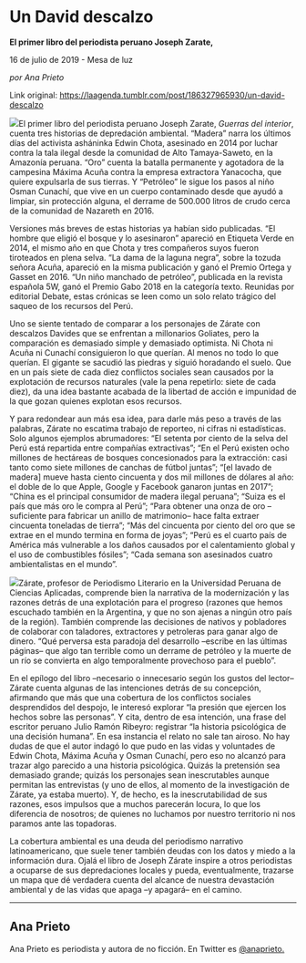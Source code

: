 # Un David descalzo

**El primer libro del periodista peruano Joseph Zarate,**

16 de julio de 2019 - Mesa de luz

_por Ana Prieto_

Link original: https://laagenda.tumblr.com/post/186327965930/un-david-descalzo

![](https://64.media.tumblr.com/aeebe0c8e48ee514865778daecc5b41b/27f758a8d9199e2d-c1/s500x750/08764852225a44e092efd0154cfdf3168e7eec5f.jpg)El primer libro del periodista peruano Joseph Zarate, *Guerras del interior*, cuenta tres historias de depredación ambiental. “Madera” narra los últimos días del activista asháninka Edwin Chota, asesinado en 2014 por luchar contra la tala ilegal desde la comunidad de Alto Tamaya-Saweto, en la Amazonía peruana. “Oro” cuenta la batalla permanente y agotadora de la campesina Máxima Acuña contra la empresa extractora Yanacocha, que quiere expulsarla de sus tierras. Y “Petróleo” le sigue los pasos al niño Osman Cunachí, que vive en un cuerpo contaminado desde que ayudó a limpiar, sin protección alguna, el derrame de 500.000 litros de crudo cerca de la comunidad de Nazareth en 2016.


Versiones más breves de estas historias ya habían sido publicadas. “El hombre que eligió el bosque y lo asesinaron” apareció en Etiqueta Verde en 2014, el mismo año en que Chota y tres compañeros suyos fueron tiroteados en plena selva. “La dama de la laguna negra”, sobre la tozuda señora Acuña, apareció en la misma publicación y ganó el Premio Ortega y Gasset en 2016. “Un niño manchado de petróleo”, publicada en la revista española 5W, ganó el Premio Gabo 2018 en la categoría texto. Reunidas por editorial Debate, estas crónicas se leen como un solo relato trágico del saqueo de los recursos del Perú.


Uno se siente tentado de comparar a los personajes de Zárate con descalzos Davides que se enfrentan a millonarios Goliates, pero la comparación es demasiado simple y demasiado optimista. Ni Chota ni Acuña ni Cunachí consiguieron lo que querían. Al menos no todo lo que querían. El gigante se sacudió las piedras y siguió horadando el suelo. Que en un país siete de cada diez conflictos sociales sean causados por la explotación de recursos naturales (vale la pena repetirlo: siete de cada diez), da una idea bastante acabada de la libertad de acción e impunidad de la que gozan quienes explotan esos recursos.


Y para redondear aun más esa idea, para darle más peso a través de las palabras, Zárate no escatima trabajo de reporteo, ni cifras ni estadísticas. Solo algunos ejemplos abrumadores: “El setenta por ciento de la selva del Perú está repartida entre compañías extractivas”; “En el Perú existen ocho millones de hectáreas de bosques concesionados para la extracción: casi tanto como siete millones de canchas de fútbol juntas”; “[el lavado de madera] mueve hasta ciento cincuenta y dos mil millones de dólares al año: el doble de lo que Apple, Google y Facebook ganaron juntas en 2017”; “China es el principal consumidor de madera ilegal peruana”; “Suiza es el país que más oro le compra al Perú”; “Para obtener una onza de oro –suficiente para fabricar un anillo de matrimonio– hace falta extraer cincuenta toneladas de tierra”; “Más del cincuenta por ciento del oro que se extrae en el mundo termina en forma de joyas”; “Perú es el cuarto país de América más vulnerable a los daños causados por el calentamiento global y el uso de combustibles fósiles”; “Cada semana son asesinados cuatro ambientalistas en el mundo”.


![](https://64.media.tumblr.com/55fd7d0d1fbe61dbb5ed47ba9f86a586/27f758a8d9199e2d-64/s250x400/b00eec1ac55cee140060dca0addb681300cfa12e.jpg)Zárate, profesor de Periodismo Literario en la Universidad Peruana de Ciencias Aplicadas, comprende bien la narrativa de la modernización y las razones detrás de una explotación para el progreso (razones que hemos escuchado también en la Argentina, y que no son ajenas a ningún otro país de la región). También comprende las decisiones de nativos y pobladores de colaborar con taladores, extractores y petroleras para ganar algo de dinero. “Qué perversa esta paradoja del desarrollo –escribe en las últimas páginas– que algo tan terrible como un derrame de petróleo y la muerte de un río se convierta en algo temporalmente provechoso para el pueblo”.


En el epílogo del libro –necesario o innecesario según los gustos del lector– Zárate cuenta algunas de las intenciones detrás de su concepción, afirmando que más que una cobertura de los conflictos sociales desprendidos del despojo, le interesó explorar “la presión que ejercen los hechos sobre las personas”. Y cita, dentro de esa intención, una frase del escritor peruano Julio Ramón Ribeyro: registrar “la historia psicológica de una decisión humana”. En esa instancia el relato no sale tan airoso. No hay dudas de que el autor indagó lo que pudo en las vidas y voluntades de Edwin Chota, Máxima Acuña y Osman Cunachí, pero eso no alcanzó para trazar algo parecido a una historia psicológica. Quizás la pretensión sea demasiado grande; quizás los personajes sean inescrutables aunque permitan las entrevistas (y uno de ellos, al momento de la investigación de Zárate, ya estaba muerto). Y, de hecho, es la inescrutabilidad de sus razones, esos impulsos que a muchos parecerán locura, lo que los diferencia de nosotros; de quienes no luchamos por nuestro territorio ni nos paramos ante las topadoras.


La cobertura ambiental es una deuda del periodismo narrativo latinoamericano, que suele tener también deudas con los datos y miedo a la información dura. Ojalá el libro de Joseph Zárate inspire a otros periodistas a ocuparse de sus depredaciones locales y pueda, eventualmente, trazarse un mapa que dé verdadera cuenta del alcance de nuestra devastación ambiental y de las vidas que apaga –y apagará– en el camino.




---

Ana Prieto
----------

Ana Prieto es periodista y autora de no ficción. En Twitter es [@anaprieto.](https://twitter.com/anaprieto) 

